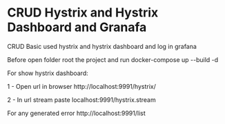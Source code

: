 # CRUD Hystrix and Hystrix Dashboard and Granafa

CRUD Basic used hystrix and hystrix dashboard and log in grafana


Before open folder root the project and run
docker-compose up --build -d

For show hystrix dashboard: 

1 - Open url in browser  http://localhost:9991/hystrix/

2 - In url stream paste localhost:9991/hystrix.stream

For any generated error http://localhost:9991/list
